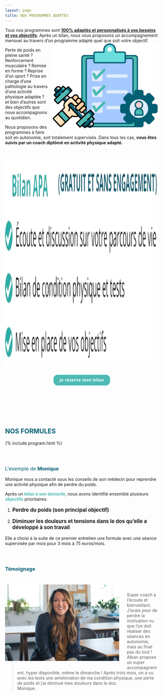 ```yaml
---
layout: page
title: NOS PROGRAMMES ADAPTÉS
---
```


Tous nos programmes sont <b><u>100% adaptés et personnalisés à vos besoins et vos objectifs</u></b>. Après un bilan, nous vous proposons un accompagnement mensuel au travers d’un programme adapté quel que soit votre objectif.  
<img align="right" style="width: 350px; margin: 0 0 1em 1em;"  src="/assets/images/14.png" />

Perte de poids en pleine santé ? Renforcement musculaire ? Remise en forme ? Reprise d’un sport ? Prise en charge d’une pathologie au travers d’une activité physique adaptée ? et bien d’autres sont des objectifs que nous accompagnons au quotidien.  

Nous proposons des programmes à faire soit en autonomie, soit totalement supervisés. Dans tous les cas, **vous êtes suivis par un coach diplômé en activité physique adapté.**  

<div style="text-align: center">
  <img src="/assets/images/12.png" style="height: 17vh; margin-top: 2em" /> 
  <br/>
  <a href="#contact-scrollpoint">
    <button style="
      margin: 2em 0 4em 0;
      background-color: #4dbab4;
      color: white;
      padding: 10px 20px;
      border: none;
      border-radius: 1em;
      font-weight: 700;
      line-height: 1.1;
      letter-spacing: 0.5px;
      font-family: 'Open Sans', 'Helvetica Neue', Helvetica, Arial, sans-serif;
      "
      >Je réserve mon bilan</button>
  </a>
</div>

 <h2 style="text-align: left; color: #005F73; margin-top: 4em">NOS FORMULES</h2>

{% include program.html %}


 <h3 style="text-align: left; color: #005F73; margin-top: 4em"><p style="font-weight: normal">L'exemple de <b>Monique</b></p></h3>

Monique nous a contacté sous les conseils de son médecin pour reprendre une activité physique afin de perdre du poids.  
  
Après un <b style="color: #4DBAB4">bilan à son domicile</b>, nous avons identifié ensemble plusieurs <b style="color: #4DBAB4">objectifs</b> prioritaires: 

1. <p style="font-size: larger" ><b>Perdre du poids (son principal objectif)</b></p> 
2. <p style="font-size: larger" ><b>Diminuer les douleurs et tensions dans le dos qu’elle a développé à son travail</b></p>

Elle a choisi à la suite de ce premier entretien une formule avec une séance supervisée par mois pour 3 mois à 75 euros/mois.  

 <h3 style="text-align: left; color: #005F73; margin: 4em 0">Témoignage</h3>

<img align="left" height="250px" style="margin: -5% 5% 5% 0" src="/assets/images/monique.png" /> 

> Super coach à l’écoute et bienveillant. J’avais peur de perdre la motivation vu que l’on doit réaliser des séances en autonomie, mais au final pas du tout ! Alban propose un super accompagnement, hyper disponible, même le dimanche ! Après trois mois, on a vu avec les tests une amélioration de ma condition physique, une perte de poids et j’ai diminué mes douleurs dans le dos.  
> Monique. 

<div id="contact-scrollpoint" />
